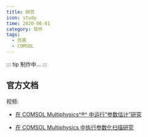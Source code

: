 ```yaml
---
title: 研究
icon: study
time: 2020-06-01
category: 软件
tags:
  - 仿真
  - COMSOL
---
```


::: tip
制作中...
:::

## 官方文档

视频:

- [在 COMSOL Multiphysics^®^ 中运行“参数估计”研究](https://cn.comsol.com/video/performing-a-parameter-estimation-study-in-comsol-multiphysics)

- [在 COMSOL Multiphysics 中执行参数化扫描研究](https://cn.comsol.com/video/performing-parametric-sweep-study-comsol-multiphysics)
